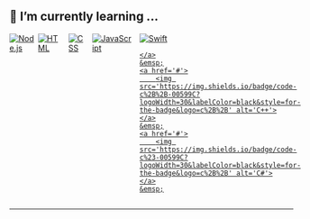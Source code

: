 ## 🌱 I’m currently learning ...

<div align='left' style="display: flex; justify-content: space-between;">
	<!-- Programming Languages. -->
	<a href='https://nodejs.org/en/'>
		<img src='https://img.shields.io/badge/code-node.js-339933?logo=node.js&logoWidth=30&labelColor=black&style=for-the-badge' alt='Node.js'>
	</a>
	<a href='https://developer.mozilla.org/en-US/docs/Web/HTML'>
		<img src='https://img.shields.io/badge/code-html-E34F26?logo=html5&logoWidth=30&labelColor=black&style=for-the-badge' alt='HTML'>
	</a>
	&emsp;
	<a href='https://developer.mozilla.org/en-US/docs/Web/CSS'>
		<img src='https://img.shields.io/badge/code-css-1572B6?logo=css3&logoWidth=30&labelColor=black&style=for-the-badge&logoColor=1572B6' alt='CSS'>
	</a>
	&emsp;
	<a href='https://developer.mozilla.org/en-US/docs/Web/JavaScript'>
		<img src='https://img.shields.io/badge/code-javascript-F7DF1E?logo=javascript&logoWidth=30&labelColor=black&style=for-the-badge' alt='JavaScript'>
	</a>
	&emsp;
	<a href='#'>
		<img src='[https://img.shields.io/badge/code-php-777BB4?logoWidth=30&labelColor=black&style=for-the-badge&logo=php](https://img.shields.io/badge/swift-F54A2A?style=for-the-badge&logo=swift&logoColor=white)' alt='Swift'>
		
	</a>
	&emsp;
	<a href='#'>
		<img src='https://img.shields.io/badge/code-c%2B%2B-00599C?logoWidth=30&labelColor=black&style=for-the-badge&logo=c%2B%2B' alt='C++'>
	</a>
	&emsp;
	<a href='#'>
		<img src='https://img.shields.io/badge/code-c%23-00599C?logoWidth=30&labelColor=black&style=for-the-badge&logo=c%2B%2B' alt='C#'>
	</a>
	&emsp;
</div>
<hr>
